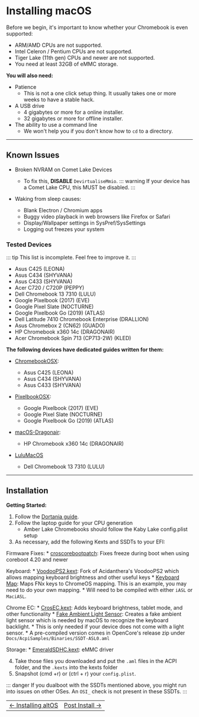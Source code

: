 # Installing macOS

Before we begin, it's important to know whether your Chromebook is even supported:
- ARM/AMD CPUs are not supported.
- Intel Celeron / Pentium CPUs are not supported.
- Tiger Lake (11th gen) CPUs and newer are not supported.
- You need at least 32GB of eMMC storage.

**You will also need:**
* Patience 
    * This is not a one click setup thing. It usually takes one or more weeks to have a stable hack.
* A USB drive 
  	* 4 gigabytes or more for a online installer.
  	* 32 gigabytes or more for offline installer.
* The ability to use a command line
  	* We won't help you if you don't know how to `cd` to a directory.

---

## Known Issues

- Broken NVRAM on Comet Lake Devices
   	- To fix this, **DISABLE** `DevirtualiseMmio`.
   	::: warning
   	If your device has a Comet Lake CPU, this MUST be disabled.
      :::
    
- Waking from sleep causes:
   - Blank Electron / Chromium apps
   - Buggy video playback in web browsers like Firefox or Safari
   - Display/Wallpaper settings in SysPref/SysSettings
   - Logging out freezes your system

### Tested Devices

::: tip
This list is incomplete. Feel free to improve it.
:::

- Asus C425 (LEONA)
- Asus C434 (SHYVANA)
- Asus C433 (SHYVANA)
- Acer C720 / C720P (PEPPY)
- Dell Chromebook 13 7310 (LULU)
- Google Pixelbook (2017) (EVE)
- Google Pixel Slate (NOCTURNE)
- Google Pixelbook Go (2019) (ATLAS)
- Dell Latitude 7410 Chromebook Enterprise (DRALLION)
- Asus Chromebox 2 (CN62) (GUADO)
- HP Chromebook x360 14c (DRAGONAIR)
- Acer Chromebook Spin 713 (CP713-2W) (KLED)

**The following devices have dedicated guides written for them:**

* [ChromebookOSX](https://github.com/meghan06/ChromebookOSX):
   * Asus C425 (LEONA)
   * Asus C434 (SHYVANA)
   * Asus C433 (SHYVANA)

* [PixelbookOSX](https://github.com/olm3ca/PixelbookOSX):
   * Google Pixelbook (2017) (EVE)
   * Google Pixel Slate	(NOCTURNE)
   * Google Pixelbook Go (2019) (ATLAS)

* [macOS-Dragonair](https://github.com/mine-man3000/macOS-Dragonair):
   * HP Chromebook x360 14c (DRAGONAIR)

* [LuluMacOS](https://isi95010.github.io/LuluMacOS/)
  * Dell Chromebook 13 7310 (LULU)

---

## Installation

**Getting Started:**

1. Follow the [Dortania guide](https://dortania.github.io/OpenCore-Install-Guide).
2. Follow the laptop guide for your CPU generation
	* Amber Lake Chromebooks should follow the Kaby Lake config.plist setup
3. As necessary, add the following Kexts and SSDTs to your EFI:

Firmware Fixes:
  	* [croscorebootpatch](https://github.com/meghan06/croscorebootpatch): Fixes freeze during boot when using coreboot 4.20 and newer

Keyboard:
	* [VoodooPS2.kext](https://github.com/1Revenger1/VoodooPS2/releases): Fork of Acidanthera's VoodooPS2 which allows mapping keyboard brightness and other useful keys
	* [Keyboard Map](https://github.com/1Revenger1/Acer-Spin-713-Hackintosh/blob/main/src/ACPI/SSDT-ChromeKeys.dsl): Maps FNx keys to ChromeOS mapping. This is an example, you may need to do your own mapping.
  	* Will need to be compiled with either `iASL` or `MaciASL`.

Chrome EC:
	* [CrosEC.kext](https://github.com/1Revenger1/CrosEC/releases): Adds keyboard brightness, tablet mode, and other functionality
	* [Fake Ambient Light Sensor](https://github.com/acidanthera/OpenCorePkg/blob/master/Docs/AcpiSamples/Source/SSDT-ALS0.dsl): Creates a fake ambient light sensor which is needed by macOS to recognize the keyboard backlight.
  	* This is only needed if your device does not come with a light sensor.
  	* A pre-compiled version comes in OpenCore's release zip under `Docs/AcpiSamples/Binaries/SSDT-ASL0.aml`

Storage:
  	* [EmeraldSDHC.kext](https://github.com/acidanthera/EmeraldSDHC/releases): eMMC driver

4. Take those files you downloaded and put the `.aml` files in the ACPI folder, and the `.kexts` into the kexts folder
5. Snapshot (cmd +r) or (ctrl + r) your `config.plist`. 

::: danger
If you dualboot with the SSDTs mentioned above, you might run into issues on other OSes. An `OSI_` check is not present in these SSDTs.
:::

<table>
<tr>
<td class="navtable-l">
<a href="altos.html">← Installing altOS</a> 
</td>
<td class="navtable-r">
<a href="post-install.html">Post Install →</a> 
</td>
</tr>
</table>
